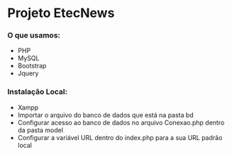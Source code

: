 # Projeto EtecNews
### O que usamos:
 - PHP
 - MySQL
 - Bootstrap
 - Jquery
 
 ### Instalação Local:
 - Xampp
 - Importar o arquivo do banco de dados que está na pasta bd
 - Configurar acesso ao banco de dados no arquivo Conexao.php dentro da pasta model
 - Configurar a variável URL dentro do index.php para a sua URL padrão local